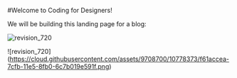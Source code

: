 #Welcome to Coding for Designers!

We will be building this landing page for a blog: 

![revision_720](https://cloud.githubusercontent.com/assets/9708700/10778358/bebf22e6-7cfb-11e5-800e-669bd47e6ddd.png)

![revision_720] (https://cloud.githubusercontent.com/assets/9708700/10778373/f61accea-7cfb-11e5-8fb0-6c7b019e591f.png)
